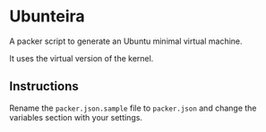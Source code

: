 # Ubunteira

A packer script to generate an Ubuntu minimal virtual machine.

It uses the virtual version of the kernel.

## Instructions

Rename the `packer.json.sample` file to `packer.json` and change the variables section with your settings.

